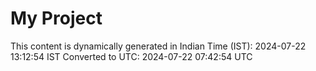# My Project

This content is dynamically generated in Indian Time (IST): 2024-07-22 13:12:54 IST
Converted to UTC: 2024-07-22 07:42:54 UTC
